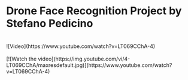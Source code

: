# Drone Face Recognition Project by Stefano Pedicino




<br>
![Video](https://www.youtube.com/watch?v=LT069CChA-4)
<br/>



<br>
[![Watch the video](https://img.youtube.com/vi/4-LT069CChA/maxresdefault.jpg)](https://www.youtube.com/watch?v=LT069CChA-4)
<br/>
